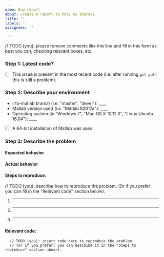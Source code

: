 ```yaml
---
name: Bug report
about: Create a report to help us improve
title: ''
labels: ''
assignees: ''

---
```


// TODO (you): please remove comments like this line and fill in this form as best you can, checking relevant boxes, etc.

### Step 1: Latest code?
- [ ] This issue is present in the most recent code (i.e. after running ```git pull``` this is still a problem).


### Step 2: Describe your environment
 * irfu-matlab branch (i.e. "master", "devel"): ____
 * Matlab version used (i.e. "Matlab R2017a"): ____
 * Operating system (ie "Windows 7", "Mac OS X 10.12.3", "Linux Ubuntu 16.04"): ____
 - [ ] A 64-bit installation of Matlab was used.


### Step 3: Describe the problem

#### Expected behavior


#### Actual behavior


#### Steps to reproduce:
  // TODO (you): describe how to reproduce the problem. (Or if you prefer: you can fill in the "Relevant code" section below).
  1. _____
  2. _____
  3. _____

#### Relevant code:

  ```
    // TODO (you): insert code here to reproduce the problem.
    // (Or if you prefer: you can descbibe it in the "Steps to reproduce" section above).
  ```
